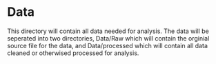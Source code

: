 # Data
This directory will contain all data needed for analysis. The data will be seperated into two directories, Data/Raw which will contain the orginial source file for the data, and Data/processed which will contain all data cleaned or otherwised processed for analysis.
